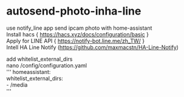 # autosend-photo-inha-line
use notify_line app send ipcam photo with home-assistant</br>
Install hacs { https://hacs.xyz/docs/configuration/basic }</br>
Apply for LINE API { https://notify-bot.line.me/zh_TW/ }</br>
Intell HA Line Notify (https://github.com/maxmacstn/HA-Line-Notify)</br>

add whitelist_external_dirs</br>
nano /config/configuration.yaml</br>
'''
homeassistant:</br>
  whitelist_external_dirs:</br>
    - /media</br>
'''
